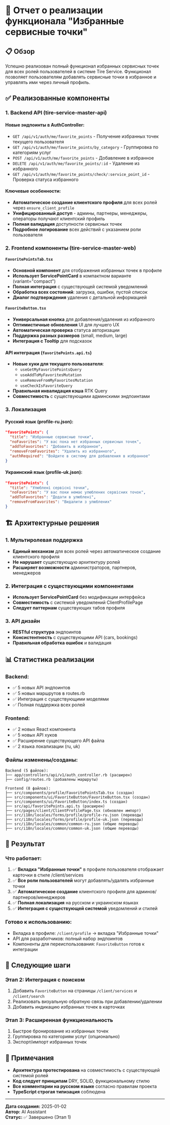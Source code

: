# 🎯 Отчет о реализации функционала "Избранные сервисные точки"

## 📋 Обзор

Успешно реализован полный функционал избранных сервисных точек для всех ролей пользователей в системе Tire Service. Функционал позволяет пользователям добавлять сервисные точки в избранное и управлять ими через личный профиль.

## ✅ Реализованные компоненты

### **1. Backend API (tire-service-master-api)**

#### Новые эндпоинты в AuthController:
- `GET /api/v1/auth/me/favorite_points` - Получение избранных точек текущего пользователя
- `GET /api/v1/auth/me/favorite_points/by_category` - Группировка по категориям услуг
- `POST /api/v1/auth/me/favorite_points` - Добавление в избранное
- `DELETE /api/v1/auth/me/favorite_points/:id` - Удаление из избранного
- `GET /api/v1/auth/me/favorite_points/check/:service_point_id` - Проверка статуса избранного

#### Ключевые особенности:
- **Автоматическое создание клиентского профиля** для всех ролей через `ensure_client_profile`
- **Унифицированный доступ** - админы, партнеры, менеджеры, операторы получают клиентский профиль
- **Полная валидация** доступности сервисных точек
- **Подробное логирование** всех действий с указанием роли пользователя

### **2. Frontend компоненты (tire-service-master-web)**

#### `FavoritePointsTab.tsx`
- **Основной компонент** для отображения избранных точек в профиле
- **Использует ServicePointCard** в компактном варианте (variant="compact")
- **Полная интеграция** с существующей системой уведомлений
- **Обработка всех состояний**: загрузка, ошибки, пустой список
- **Диалог подтверждения** удаления с детальной информацией

#### `FavoriteButton.tsx`
- **Универсальная кнопка** для добавления/удаления из избранного
- **Оптимистичные обновления** UI для лучшего UX
- **Автоматическая проверка** статуса авторизации
- **Поддержка разных размеров** (small, medium, large)
- **Интеграция с Tooltip** для подсказок

#### API интеграция (`favoritePoints.api.ts`)
- **Новые хуки для текущего пользователя**:
  - `useGetMyFavoritePointsQuery`
  - `useAddToMyFavoritesMutation`
  - `useRemoveFromMyFavoritesMutation`
  - `useCheckIsFavoriteQuery`
- **Правильная инвалидация кэша** RTK Query
- **Совместимость** с существующими админскими эндпоинтами

### **3. Локализация**

#### Русский язык (profile-ru.json):
```json
"favoritePoints": {
  "title": "Избранные сервисные точки",
  "noFavorites": "У вас пока нет избранных сервисных точек",
  "addToFavorites": "Добавить в избранное",
  "removeFromFavorites": "Удалить из избранного",
  "authRequired": "Войдите в систему для добавления в избранное"
}
```

#### Украинский язык (profile-uk.json):
```json
"favoritePoints": {
  "title": "Улюблені сервісні точки",
  "noFavorites": "У вас поки немає улюблених сервісних точок",
  "addToFavorites": "Додати в улюблені",
  "removeFromFavorites": "Видалити з улюблених"
}
```

## 🏗️ Архитектурные решения

### **1. Мультиролевая поддержка**
- **Единый механизм** для всех ролей через автоматическое создание клиентского профиля
- **Не нарушает** существующую архитектуру ролей
- **Расширяет возможности** администраторов, партнеров, менеджеров

### **2. Интеграция с существующими компонентами**
- **Использует ServicePointCard** без модификации интерфейса
- **Совместимость** с системой уведомлений ClientProfilePage
- **Следует паттернам** существующих табов профиля

### **3. API дизайн**
- **RESTful структура** эндпоинтов
- **Консистентность** с существующими API (cars, bookings)
- **Правильная обработка ошибок** и валидация

## 📊 Статистика реализации

### **Backend:**
- ✅ 5 новых API эндпоинтов
- ✅ 5 новых маршрутов в routes.rb
- ✅ Интеграция с существующими моделями
- ✅ Полная поддержка всех ролей

### **Frontend:**
- ✅ 2 новых React компонента
- ✅ 5 новых API хуков
- ✅ Расширение существующего API файла
- ✅ 2 языка локализации (ru, uk)

### **Файлы изменены/созданы:**
```
Backend (5 файлов):
├── app/controllers/api/v1/auth_controller.rb (расширен)
├── config/routes.rb (добавлены маршруты)

Frontend (8 файлов):
├── src/components/profile/FavoritePointsTab.tsx (создан)
├── src/components/ui/FavoriteButton/FavoriteButton.tsx (создан)
├── src/components/ui/FavoriteButton/index.ts (создан)
├── src/api/favoritePoints.api.ts (расширен)
├── src/pages/client/ClientProfilePage.tsx (обновлен импорт)
├── src/i18n/locales/forms/profile/profile-ru.json (переводы)
├── src/i18n/locales/forms/profile/profile-uk.json (переводы)
├── src/i18n/locales/common/common-ru.json (общие переводы)
├── src/i18n/locales/common/common-uk.json (общие переводы)
```

## 🎯 Результат

### **Что работает:**
1. ✅ **Вкладка "Избранные точки"** в профиле пользователя отображает карточки в стиле /client/services
2. ✅ **Все роли пользователей** могут добавлять/удалять избранные точки
3. ✅ **Автоматическое создание** клиентского профиля для админов/партнеров/менеджеров
4. ✅ **Полная локализация** на русском и украинском языках
5. ✅ **Интеграция с существующей системой** уведомлений и стилей

### **Готово к использованию:**
- Вкладка в профиле: `/client/profile` → вкладка "Избранные точки"
- API для разработчиков: полный набор эндпоинтов
- Компоненты для переиспользования: `FavoriteButton` готов к интеграции

## 🚀 Следующие шаги

### **Этап 2: Интеграция с поиском**
1. Добавить `FavoriteButton` на страницы `/client/services` и `/client/search`
2. Реализовать визуальную обратную связь при добавлении/удалении
3. Добавить индикацию избранных точек в карточках

### **Этап 3: Расширенная функциональность**
1. Быстрое бронирование из избранных точек
2. Группировка по категориям услуг (опционально)
3. Экспорт/импорт избранных точек

## 📝 Примечания

- **Архитектура протестирована** на совместимость с существующей системой ролей
- **Код следует принципам** DRY, SOLID, функциональному стилю
- **Все комментарии на русском языке** согласно правилам проекта
- **TypeScript строгая типизация** соблюдена

---

**Дата создания:** 2025-01-02  
**Автор:** AI Assistant  
**Статус:** ✅ Завершено (Этап 1) 